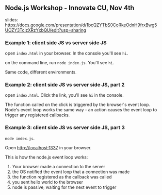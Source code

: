 ## Node.js Workshop - Innovate CU, Nov 4th

slides: https://docs.google.com/presentation/d/1bcQZYTbS0CoRkeOdnH9frxBwg5UOZY3TcizXRzYxbQU/edit?usp=sharing

### Example 1: client side JS vs server side JS

open `index.html` in your browser. In the console you'll see `hi`.

on the command line, run `node index.js`. You'll see `hi`.

Same code, different environments.

### Example 2: client side JS vs server side JS, part 2

open `index.html`. Click the link, you'll see `hi` in the console.

The function called on the click is triggered by the browser's event loop. Node's event loop works the same way - an action causes the event loop to trigger any registered callbacks.

### Example 3: client side JS vs server side JS, part 3

`node index.js`.

Open [http://localhost:1337](http://localhost:1337) in your browser.

This is how the node.js event loop works:

1. Your browser made a connection to the server
2. the OS notified the event loop that a connection was made
3. the function registered as the callback was called
4. you sent hello world to the browser
5. node is passive, waiting for the next event to trigger
